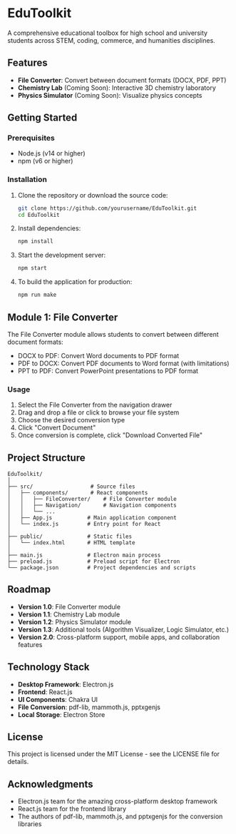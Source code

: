 # EduToolkit

A comprehensive educational toolbox for high school and university students across STEM, coding, commerce, and humanities disciplines.

## Features

- **File Converter**: Convert between document formats (DOCX, PDF, PPT)
- **Chemistry Lab** (Coming Soon): Interactive 3D chemistry laboratory
- **Physics Simulator** (Coming Soon): Visualize physics concepts

## Getting Started

### Prerequisites

- Node.js (v14 or higher)
- npm (v6 or higher)

### Installation

1. Clone the repository or download the source code:
   ```bash
   git clone https://github.com/yourusername/EduToolkit.git
   cd EduToolkit
   ```

2. Install dependencies:
   ```bash
   npm install
   ```

3. Start the development server:
   ```bash
   npm start
   ```

4. To build the application for production:
   ```bash
   npm run make
   ```

## Module 1: File Converter

The File Converter module allows students to convert between different document formats:

- DOCX to PDF: Convert Word documents to PDF format
- PDF to DOCX: Convert PDF documents to Word format (with limitations)
- PPT to PDF: Convert PowerPoint presentations to PDF format

### Usage

1. Select the File Converter from the navigation drawer
2. Drag and drop a file or click to browse your file system
3. Choose the desired conversion type
4. Click "Convert Document"
5. Once conversion is complete, click "Download Converted File"

## Project Structure

```
EduToolkit/
│
├── src/                  # Source files
│   ├── components/       # React components
│   │   ├── FileConverter/    # File Converter module
│   │   ├── Navigation/       # Navigation components
│   │   └── ...
│   ├── App.js           # Main application component
│   └── index.js         # Entry point for React
│
├── public/              # Static files
│   └── index.html       # HTML template
│
├── main.js              # Electron main process
├── preload.js           # Preload script for Electron
└── package.json         # Project dependencies and scripts
```

## Roadmap

- **Version 1.0**: File Converter module
- **Version 1.1**: Chemistry Lab module
- **Version 1.2**: Physics Simulator module
- **Version 1.3**: Additional tools (Algorithm Visualizer, Logic Simulator, etc.)
- **Version 2.0**: Cross-platform support, mobile apps, and collaboration features

## Technology Stack

- **Desktop Framework**: Electron.js
- **Frontend**: React.js
- **UI Components**: Chakra UI
- **File Conversion**: pdf-lib, mammoth.js, pptxgenjs
- **Local Storage**: Electron Store

## License

This project is licensed under the MIT License - see the LICENSE file for details.

## Acknowledgments

- Electron.js team for the amazing cross-platform desktop framework
- React.js team for the frontend library
- The authors of pdf-lib, mammoth.js, and pptxgenjs for the conversion libraries
